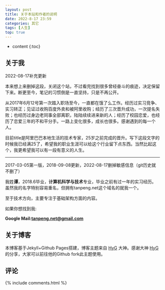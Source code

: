 ```yaml
---
layout: post
title: 关于本站和作者的说明
date: 2022-8-17 23:59
categories: 其它
tags: [人生]
top: true
---
```


* content
  {:toc}

## 关于我
2022-08-17补充更新

本来想上来删掉这段，关闭这个站，不过看完找到很多曾经奋斗的痕迹，决定保留下来。断更至今，笔记的习惯倒是一直坚持，只是不再公开。

从2017年6月12号第一次踏入职场至今，一直都在饿了么工作。经历过实习竞争、实习转正；见证过收购百度外卖和被阿里收购；经历了三次晋升成功，一次提名失败；也经历过身边老同事全部离职，陆陆续续进来新的人；经历了校园恋爱，也经历了恋爱三年的不和平分手。一路上变化很多，成长也很多。感谢遇到的每一个人。

目前title是阿里巴巴本地生活的技术专家，25岁之前完成的晋升。写下这段文字的时候我已经满25了，希望我的职业生涯可以给这个行业留下点东西。当然比起这个，我更希望我可以有一段有意义的人生。

---
2017-03-05第一版，2018-09-08更新，2022-08-17删掉敏感信息（git历史就不删了）

我姓**谭**，2018.6毕业，**计算机科学与技术**专业，毕业之前有过一年的实习经历。虽然我的名字特别容易重名，但拥有tanpeng.net这个域名的就我一个。

至于技术方向，主要专注于基础架构方面的内容。

如果你想找到我:<br>

**Google Mail:<tanpeng.net@gmail.com>**<br>



## 关于博客
本博客基于Jekyll+Github Pages搭建，博客主题来自 [HyG](https://github.com/Gaohaoyang) 大神。感谢大神 [HyG](https://github.com/Gaohaoyang) 的分享，大家可以前往他的Github fork此主题使用。

## 评论

{% include comments.html %}
